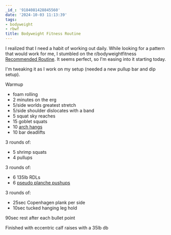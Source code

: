 ```yaml
---
_id_: '9184081428845560'
date: '2024-10-03 11:13:39'
tags:
- bodyweight
- rbwf
title: Bodyweight Fitness Routine
---
```


I realized that I need a habit of working out daily. While looking for a pattern that would work for me, I stumbled on the r/bodyweightfitness [Recommended Routine](https://www.reddit.com/r/bodyweightfitness/wiki/kb/recommended_routine/). It seems perfect, so I'm easing into it starting today.

I'm tweaking it as I work on my setup (needed a new pullup bar and dip setup).

Warmup

- foam rolling
- 2 minutes on the erg
- 5/side worlds greatest stretch
- 5/side shoulder dislocates with a band
- 5 squat sky reaches
- 15 goblet squats
- 10 [arch hangs](https://www.youtube.com/watch?t=7s&v=C995b3KLXS4)
- 10 bar deadlifts

3 rounds of:

- 5 shrimp squats
- 4 pullups

3 rounds of:

- 6 135lb RDLs
- 6 [pseudo planche pushups](https://www.youtube.com/watch?v=Cdmg0CfMZeo)

3 rounds of:

- 25sec Copenhagen plank per side
- 10sec tucked hanging leg hold

90sec rest after each bullet point

Finished with eccentric calf raises with a 35lb db
